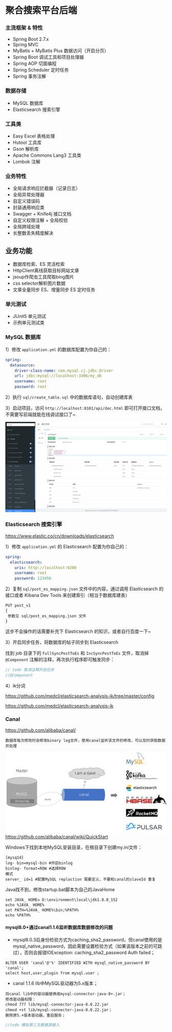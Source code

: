 # 聚合搜索平台后端

### 主流框架 & 特性

- Spring Boot 2.7.x
- Spring MVC
- MyBatis + MyBatis Plus 数据访问（开启分页）
- Spring Boot 调试工具和项目处理器
- Spring AOP 切面编程
- Spring Scheduler 定时任务
- Spring 事务注解

### 数据存储

- MySQL 数据库
- Elasticsearch 搜索引擎

### 工具类

- Easy Excel 表格处理
- Hutool 工具库
- Gson 解析库
- Apache Commons Lang3 工具类
- Lombok 注解

### 业务特性

- 全局请求响应拦截器（记录日志）
- 全局异常处理器
- 自定义错误码
- 封装通用响应类
- Swagger + Knife4j 接口文档
- 自定义权限注解 + 全局校验
- 全局跨域处理
- 长整数丢失精度解决

## 业务功能

- 数据库检索、ES 灵活检索
- HttpClient离线获取目标网站文章
- jsoup作爬虫工具爬取bing图片
- css selector解析图片数据
- 文章全量同步 ES、增量同步 ES 定时任务

### 单元测试

- JUnit5 单元测试
- 示例单元测试类


### MySQL 数据库

1）修改 `application.yml` 的数据库配置为你自己的：

```yml
spring:
  datasource:
    driver-class-name: com.mysql.cj.jdbc.Driver
    url: jdbc:mysql://localhost:3306/my_db
    username: root
    password: root
```

2）执行 `sql/create_table.sql` 中的数据库语句，自动创建库表

3）启动项目，访问 `http://localhost:8101/api/doc.html` 即可打开接口文档，不需要写前端就能在线调试接口了~

![](doc/swagger.png)

### Elasticsearch 搜索引擎

https://www.elastic.co/cn/downloads/elasticsearch

1）修改 `application.yml` 的 Elasticsearch 配置为你自己的：

```yml
spring:
  elasticsearch:
    uris: http://localhost:9200
    username: root
    password: 123456
```

2）复制 `sql/post_es_mapping.json` 文件中的内容，通过调用 Elasticsearch 的接口或者 Kibana Dev Tools 来创建索引（相当于数据库建表）

```
PUT post_v1
{
 参数见 sql/post_es_mapping.json 文件
}
```

这步不会操作的话需要补充下 Elasticsearch 的知识，或者自行百度一下~

3）开启同步任务，将数据库的帖子同步到 Elasticsearch

找到 job 目录下的 `FullSyncPostToEs` 和 `IncSyncPostToEs` 文件，取消掉 `@Component` 注解的注释，再次执行程序即可触发同步：


```java
// todo 取消注释开启任务
//@Component
```
4）ik分词

https://github.com/medcl/elasticsearch-analysis-ik/tree/master/config

https://github.com/medcl/elasticsearch-analysis-ik



### Canal
https://github.com/alibaba/canal/
````
数据库每次修改时会修改binary log文件，使用canal监听该文件的修改，可以及时获取数据并处理
````
![img.png](img.png)
https://github.com/alibaba/canal/wiki/QuickStart

Windows下找到本地MySQL安装目录，在根目录下创建my.ini文件：
````
[mysq1d]
log- bin=mysql-bin #开启binlog
binlog- format=ROW #选择ROW
模式
server_ id=1 #配置MySQL replaction 需要定义，不要和canal的slaveId 重复
````
Java找不到，修改startup.bat脚本为自己的JavaHome
````
set JAVA_ HOME= D:\environment\local\jdk1.8.0_152
echo %JAVA_ HOME%
set PATH=%JAVA_ HOME%\bin;%PATH%
echo %PATH%
````
#### mysql8.0+通过canal1.1.6监听数据库数据修改的问题
- mysql8.0.3后身份检验方式为caching_sha2_password，但canal使用的是mysql_native_password，因此需要设置检验方式（如果该版本之前的可跳过），否则会报错IOException: caching_sha2_password Auth failed；
````
ALTER USER 'canal'@'%' IDENTIFIED WITH mysql_native_password BY 'canal';
select host,user,plugin from mysql.user ;
````
- canal 1.1.6 lib中MySQL驱动器为5.x版本；
````
将canal lib中的驱动器替换成mysql-connector-java-8+.jar；
修改驱动器权限：
chmod 777 lib/mysql-connector-java-8.0.22.jar
chmod +st lib/mysql-connector-java-8.0.22.jar；
删除原5.+版本驱动器，重启服务；
````

````java
//todo 模拟第三方数据源接入

````
